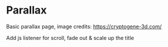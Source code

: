 # Parallax

Basic parallax page, image credits: https://cryptogene-3d.com/

Add js listener for scroll, fade out & scale up the title